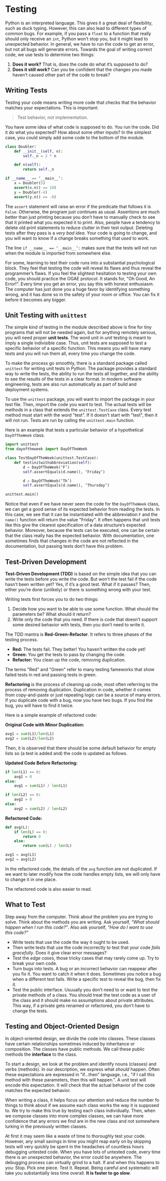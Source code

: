 # Testing

Python is an interpreted language.  This gives it a great deal of flexibility, such as duck typing.  However, this can also lead to different types of common bugs.  For example, if you pass a `float` to a function that really should only receive  an `int`, Python won’t stop you, but it might lead to unexpected behavior.  In general, we have to run the code to get an error, but not all bugs will generate errors.  Towards the goal of writing correct code, we use tests to determine two things:


1. **Does it work?**  That is, does the code do what it’s supposed to do?
2. **Does it still work?** Can you be confident that the changes you made haven’t caused other part of the code to break?

## Writing Tests

Testing your code means writing more code that checks that the behavior matches your expectations. This is important:

> Test  behavior, not implementation.

You have some idea of what code is supposed to do.  You run the code.  Did it do what you expected?  How about some other inputs?  In the simplest case, you could simply add some code to the bottom of the module.  

```python {cmd}
class Doubler:
    def __init__(self, n):
        self._n = 2 * n

    def n(self):
        return self._n

if __name__ == ‘__main__’:
    x = Doubler(5)
    assert(x.n() == 10)
    y = Doubler(-4)
    assert(y.n() == -8)
```

The `assert` statement will raise an error if the predicate that follows it is `False`.  Otherwise, the program just continues as usual.  Assertions are much better than just printing because you don’t have to manually check to see that it printed what you expected it to print.  Also, people have a tendency to delete old print statements to reduce clutter in their test output.  Deleting tests after they pass is a *very bad idea*.  Your code is going to change, and you will want to know if a change breaks something that *used* to work.

The line `if __name__ == ‘__main__’:` makes sure that the tests will not run when the module is imported from somewhere else.

For some, learning to test their code runs into a substantial psychological block.  They feel that testing the code will reveal its flaws and thus reveal the programmer’s flaws.  If you feel the slightest hesitation to testing your own code, you should practice the OGAE protocol.  It stands for, "Oh Good, An Error!".  Every time you get an error, you say this with honest enthusiasm.  The computer has just done you a huge favor by identifying something wrong, and it has done so in the safety of your room or office.  You can fix it before it becomes any bigger.

## Unit Testing with `unittest`

The simple kind of testing in the module described above is fine for tiny programs that will not be needed again, but for anything remotely serious, you will need proper **unit tests**.  The word unit in *unit* testing is meant to imply a single indivisible case.  Thus, unit tests are supposed to test a specific behavior of a specific function.  This means you will have many tests and you will run them all, every time you change the code.  

To make the process go smoothly, there is a standard package  called `unittest` for writing unit tests in Python.  The package provides a standard way to write the tests, the ability to run the tests all together, and the ability to see the results of the tests in a clear format.  In modern software engineering, tests are also run automatically as part of build and deployment systems.

To use the `unittest` package, you will want to import the package in your test file.
Then, import the code you want to test.
The actual tests will be methods in a class that extends the `unittest.TestCase` class.
Every test method must start with the word "test".  If it doesn’t start with "test", then it will not run.
Tests are run by calling the `unittest.main` function.

Here is an example that tests a particular behavior of a hypothetical `DayOfTheWeek` class.

```python {cmd}
import unittest
from dayoftheweek import DayOfTheWeek

class TestDayOfTheWeek(unittest.TestCase):
    def testinitwithabbreviation(self):
        d = DayOfTheWeek(‘F’)
        self.assertEquals(d.name(), ‘Friday’)

        d = DayOfTheWeek(‘Th’)
        self.assertEquals(d.name(), ‘Thursday’)		

unittest.main()
```

Notice that even if we have never seen the code for the `DayOfTheWeek` class, we can get a good sense of its expected behavior from reading the tests.  In this case, we see that it can be instantiated with the abbreviation `F` and the `name()` function will return the value "Friday".  It often happens that unit tests like this give the clearest specification of a data structure’s expected behavior.  Moreover, because the tests can be executed, one can be certain that the class really has the expected behavior.  With documentation, one sometimes finds that changes in the code are not reflected in the documentation, but passing tests don’t have this problem.

## Test-Driven Development

**Test-Driven Development (TDD)** is based on the simple idea that you can write the tests before you write the code.  But won’t the test fail if the code hasn’t been written yet?  Yes, if it’s a good test.  What if it passes?  Then, either you’re done (unlikely) or there is something wrong with your test.

Writing tests first forces you to do two things:

1. Decide how you want to be able to use some function.  What should the parameters be?  What should it return?
2. Write only the code that you need.  If there is code that doesn’t support some desired behavior with tests, then you don’t need to write it.

The TDD mantra is **Red-Green-Refactor**.  It refers to three phases of the testing process.

- **Red:** The tests fail.  They better!  You haven’t written the code yet!
- **Green:** You get the tests to pass by changing the code.
- **Refactor:** You clean up the code, removing duplication.

The terms "Red" and "Green" refer to many testing fameworks that show failed tests in red and passing tests in green.

**Refactoring** is the process of cleaning up code, most often referring to the process of removing duplication.  Duplication in code, whether it comes from copy-and-paste or just repeating logic can be a source of many errors.  If you duplicate code with a bug, now you have two bugs.  If you find the bug, you will have to find it twice.

Here is a simple example of refactored code:

**Original Code with Minor Duplication:**

```python
avg1 = sum(L1)/len(L1)
avg2 = sum(L2)/len(L2)
```

Then, it is observed that there should be some default behavior for empty lists so (a test is added and) the code is updated as follows.

**Updated Code Before Refactoring:**

```python
if len(L1) == 0:
    avg1 = 0
else:
    avg1 = sum(L1) / len(L1)

if len(L2) == 0:
    avg2 = 0
else:
    avg2 = sum(L2) / len(L2)
```

**Refactored Code:**

```python
def avg(L):
    if len(L) == 0:
        return 0
    else:
        return sum(L) / len(L)

avg1 = avg(L1)
avg2 = avg(L2)
```

In the refactored code, the details of the `avg` function are not duplicated.  If we want to later modify how the code handles empty lists, we will only have to change it in one place.  

The refactored code is also easier to read.  

## What to Test

Step away from the computer.  Think about the problem you are trying to solve.  Think about the methods you are writing.  Ask yourself, *"What should happen when I run this code?"*. Also ask yourself, *"How do I want to use this code?"*

- Write tests that use the code the way it ought to be used.
- Then write tests that use the code incorrectly to test that your code *fails gracefully*.  Does it give clear error messages?
- Test the *edge cases*, those tricky cases that may rarely come up.  Try to break your own code.
- Turn bugs into tests.  A bug or an incorrect behavior can reappear after you fix it.  You want to catch it when it does.  Sometimes you notice a bug when a different test fails.  Write a specific test to reveal the bug, then fix it.
- Test the public interface.  Usuually you don’t need to or want to test the private methods of a class.  You should treat the test code as a user of the class and it should make no assumptions about private attributes.  This way, if a private gets renamed or refactored, you don’t have to change the tests.

## Testing and Object-Oriented Design

In object-oriented design, we divide the code into classes.  These classes have certain relationships sometimes induced by inheritance or composition.  The classes have public methods.  We call these public methods the **interface** to the class.

To start a design, we look at the problem and identify nouns (classes) and verbs (methods).  In our description, we express what *should* happen.  Often these expectations are expressed in "if...then" language, i.e., "if I call this method with these parameters, then this will happen.". A unit test will encode this expectation.  It will check that the actual behavior of the code matches the expected behavior.

When writing a class, it helps focus our attention and reduce the number fo things to think about if we assume each class works the way it is supposed to.  We try to make this true by testing each class individually.  Then, when we compose classes into more complex classes, we can have more confidence that any errors we find are in the new class and not somewhere lurking in the previously written classes.  

At first it may seem like a waste of time to thoroughly test your code.  However, any small savings in time you might reap early on by skipping tests will very quickly be spent in the headaches of countless hours debugging untested code.  When you have lots of untested code, every time there is an unexpected behavior, the error could be anywhere.  The debugging process can virtually grind to a halt.  If and when this happens to you: Stop. Pick one piece. Test it. Repeat.  Being careful and systematic will take you substantially less time overall. **It is faster to go slow**.
